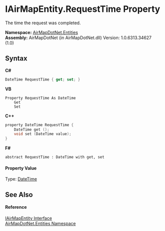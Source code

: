 # IAirMapEntity.RequestTime Property 
 

The time the request was completed.

**Namespace:**&nbsp;<a href="98571a09-2783-53ee-6a50-029c1c8ea39b">AirMapDotNet.Entities</a><br />**Assembly:**&nbsp;AirMapDotNet (in AirMapDotNet.dll) Version: 1.0.6313.34627 (1.0)

## Syntax

**C#**<br />
``` C#
DateTime RequestTime { get; set; }
```

**VB**<br />
``` VB
Property RequestTime As DateTime
	Get
	Set
```

**C++**<br />
``` C++
property DateTime RequestTime {
	DateTime get ();
	void set (DateTime value);
}
```

**F#**<br />
``` F#
abstract RequestTime : DateTime with get, set

```


#### Property Value
Type: <a href="http://msdn2.microsoft.com/en-us/library/03ybds8y" target="_blank">DateTime</a>

## See Also


#### Reference
<a href="07ce1eff-3a25-eb9d-9ba0-8ee553c6364f">IAirMapEntity Interface</a><br /><a href="98571a09-2783-53ee-6a50-029c1c8ea39b">AirMapDotNet.Entities Namespace</a><br />